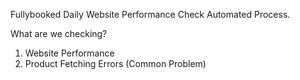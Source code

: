 Fullybooked Daily Website Performance Check Automated Process. 

What are we checking?

1. Website Performance
2. Product Fetching Errors (Common Problem)
